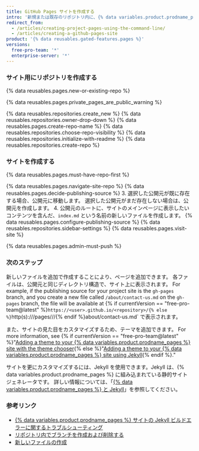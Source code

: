 ```yaml
---
title: GitHub Pages サイトを作成する
intro: '新規または既存のリポジトリ内に、{% data variables.product.prodname_pages %} サイトを作成できます。'
redirect_from:
  - /articles/creating-project-pages-using-the-command-line/
  - /articles/creating-a-github-pages-site
product: '{% data reusables.gated-features.pages %}'
versions:
  free-pro-team: '*'
  enterprise-server: '*'
---
```


### サイト用にリポジトリを作成する

{% data reusables.pages.new-or-existing-repo %}

{% data reusables.pages.private_pages_are_public_warning %}

{% data reusables.repositories.create_new %}
{% data reusables.repositories.owner-drop-down %}
{% data reusables.pages.create-repo-name %}
{% data reusables.repositories.choose-repo-visibility %}
{% data reusables.repositories.initialize-with-readme %}
{% data reusables.repositories.create-repo %}

### サイトを作成する

{% data reusables.pages.must-have-repo-first %}

{% data reusables.pages.navigate-site-repo %}
{% data reusables.pages.decide-publishing-source %}
3. 選択した公開元が既に存在する場合、公開元に移動します。 選択した公開元がまだ存在しない場合は、公開元を作成します。
4. 公開元のルートに、サイトのメインページに表示したいコンテンツを含んだ、`index.md` という名前の新しいファイルを作成します。
{% data reusables.pages.configure-publishing-source %}
{% data reusables.repositories.sidebar-settings %}
{% data reusables.pages.visit-site %}

{% data reusables.pages.admin-must-push %}

### 次のステップ

新しいファイルを追加で作成することにより、ページを追加できます。 各ファイルは、公開元と同じディレクトリ構造で、サイト上に表示されます。 For example, if the publishing source for your project site is the `gh-pages` branch, and you create a new file called `/about/contact-us.md` on the `gh-pages` branch, the file will be available at {% if currentVersion == "free-pro-team@latest" %}`https://<user>.github.io/<repository>/{% else %}`http(s)://<hostname>/pages/<username>/<repository>/{% endif %}about/contact-us.md` で表示されます。

また、サイトの見た目をカスタマイズするため、テーマを追加できます。 For more information, see {% if currentVersion == "free-pro-team@latest" %}"[Adding a theme to your {% data variables.product.prodname_pages %} site with the theme chooser](/articles/adding-a-theme-to-your-github-pages-site-with-the-theme-chooser){% else %}"[Adding a theme to your {% data variables.product.prodname_pages %} site using Jekyll](/articles/adding-a-theme-to-your-github-pages-site-using-jekyll){% endif %}."

サイトを更にカスタマイズするには、Jekyll を使用できます。Jekyll は、{% data variables.product.prodname_pages %} に組み込まれている静的サイトジェネレータです。 詳しい情報については、「[{% data variables.product.prodname_pages %} と Jekyll](/articles/about-github-pages-and-jekyll)」を参照してください。

### 参考リンク

- [{% data variables.product.prodname_pages %} サイトの Jekyll ビルドエラーに関するトラブルシューティング](/articles/troubleshooting-jekyll-build-errors-for-github-pages-sites)
- [リポジトリ内でブランチを作成および削除する](/articles/creating-and-deleting-branches-within-your-repository)
- [新しいファイルの作成](/articles/creating-new-files)
